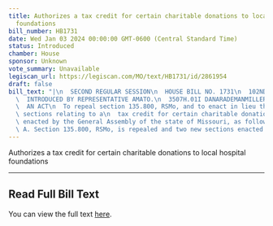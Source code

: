 ```yaml
---
title: Authorizes a tax credit for certain charitable donations to local hospital
  foundations
bill_number: HB1731
date: Wed Jan 03 2024 00:00:00 GMT-0600 (Central Standard Time)
status: Introduced
chamber: House
sponsor: Unknown
vote_summary: Unavailable
legiscan_url: https://legiscan.com/MO/text/HB1731/id/2861954
draft: false
bill_text: "|\n  SECOND REGULAR SESSION\n  HOUSE BILL NO. 1731\n  102ND GENERAL ASSEMBLY\n\
  \  INTRODUCED BY REPRESENTATIVE AMATO.\n  3507H.01I DANARADEMANMILLER,ChiefClerk\n\
  \  AN ACT\n  To repeal section 135.800, RSMo, and to enact in lieu thereof two new\
  \ sections relating to a\n  tax credit for certain charitable donations.\n  Be it\
  \ enacted by the General Assembly of the state of Missouri, as follows:\n  Section\
  \ A. Section 135.800, RSMo, is repealed and two new sections enacted in lieu"
---
```

Authorizes a tax credit for certain charitable donations to local hospital foundations

---

## Read Full Bill Text

You can view the full text [here](https://legiscan.com/MO/text/HB1731/id/2861954).
